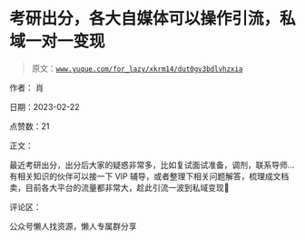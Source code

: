# 考研出分，各大自媒体可以操作引流，私域一对一变现

> 原文：[`www.yuque.com/for_lazy/xkrm14/dut0gv3bdlvhzxia`](https://www.yuque.com/for_lazy/xkrm14/dut0gv3bdlvhzxia)



作者： 肖



日期：2023-02-22



点赞数：21

<ne-card data-card-name="hr" data-card-type="block" id="GWyh7" data-event-boundary="card">

正文：



最近考研出分，出分后大家的疑惑非常多，比如复试面试准备，调剂，联系导师…有相关知识的伙伴可以接一下 VIP 辅导，或者整理下相关问题解答，梳理成文档卖，目前各大平台的流量都非常大，趁此引流一波到私域变现🤔

<ne-card data-card-name="hr" data-card-type="block" id="owYGI" data-event-boundary="card">

评论区：

<ne-card data-card-name="hr" data-card-type="block" id="t2gbd" data-event-boundary="card">

公众号懒人找资源，懒人专属群分享

</ne-card></ne-card></ne-card>